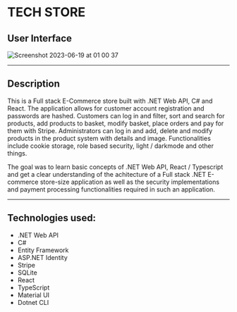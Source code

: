 # TECH STORE

## User Interface

![Screenshot 2023-06-19 at 01 00 37](https://github.com/AnnaAxelsson051/Images/assets/103879144/a600a0a4-995c-419b-b970-79bfc6a77832)

---

## Description

This is a Full stack E-Commerce store built with .NET Web API, C# and React. 
The application allows for customer account registration and passwords are hashed. Customers can log in and filter, sort and search for products, add products to basket, modify basket, place orders and pay for them with Stripe. Administrators can log in and add, delete and modify products in the product system with details and image. Functionalities include cookie storage, role based security, light / darkmode and other things.

The goal was to learn basic concepts of .NET Web API, React / Typescript and get a clear understanding of the achitecture of a Full stack .NET E-commerce store-size application as well as the security implementations and payment processing functionalities required in such an application.

---

## Technologies used:

- .NET Web API 
- C#
- Entity Framework
- ASP.NET Identity
- Stripe 
- SQLite
- React
- TypeScript
- Material UI
- Dotnet CLI

